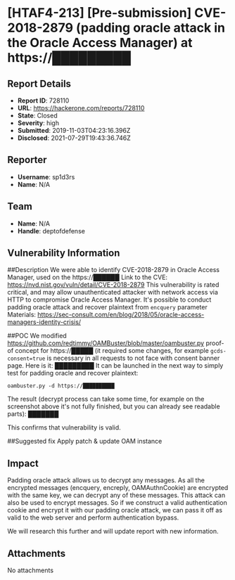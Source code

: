 # [HTAF4-213] [Pre-submission] CVE-2018-2879 (padding oracle attack in the Oracle Access Manager) at https://█████████

## Report Details
- **Report ID**: 728110
- **URL**: https://hackerone.com/reports/728110
- **State**: Closed
- **Severity**: high
- **Submitted**: 2019-11-03T04:23:16.396Z
- **Disclosed**: 2021-07-29T19:43:36.746Z

## Reporter
- **Username**: sp1d3rs
- **Name**: N/A

## Team
- **Name**: N/A
- **Handle**: deptofdefense

## Vulnerability Information
##Description
We were able to identify CVE-2018-2879 in Oracle Access Manager, used on the https://██████
Link to the CVE: https://nvd.nist.gov/vuln/detail/CVE-2018-2879
This vulnerability is rated critical, and may allow unauthenticated attacker with network access via HTTP to compromise Oracle Access Manager.
It's possible to conduct padding oracle attack and recover plaintext from `encquery` parameter
Materials:
https://sec-consult.com/en/blog/2018/05/oracle-access-managers-identity-crisis/

##POC
We modified https://github.com/redtimmy/OAMBuster/blob/master/oambuster.py proof-of concept for https://█████ (it required some changes, for example `gcds-consent=true` is necessary in all requests to not face with consent banner page.
Here is it:
█████████
It can be launched in the next way to simply test for padding oracle and recover plaintext:
```
oambuster.py -d https://██████████
```
The result (decrypt process can take some time, for example on the screenshot above it's not fully finished, but you can already see readable parts):
███████

This confirms that vulnerability is valid.

##Suggested fix
Apply patch & update OAM instance

## Impact

Padding oracle attack allows us to decrypt any messages. As all the encrypted messages (encquery, encreply, OAMAuthnCookie) are encrypted with the same key, we can decrypt any of these messages.
This attack can also be used to encrypt messages. So if we construct a valid authentication cookie and encrypt it with our padding oracle attack, we can pass it off as valid to the web server and perform authentication bypass. 

We will research this further and will update report with new information.

## Attachments
No attachments
